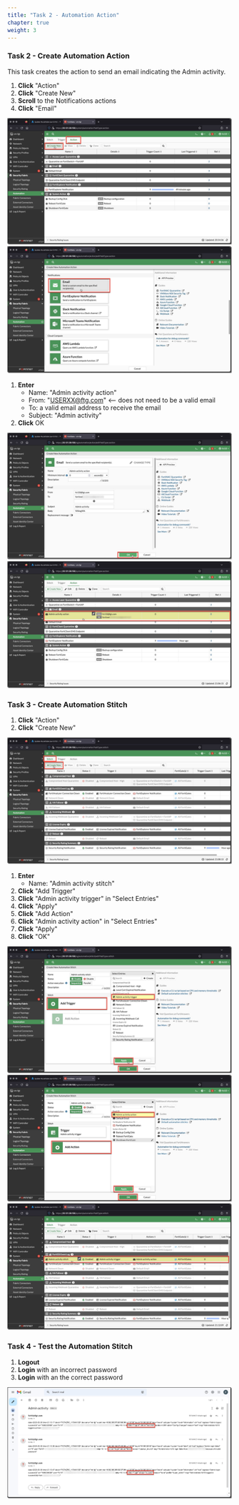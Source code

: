 ```yaml
---
title: "Task 2 - Automation Action"
chapter: true
weight: 3
---
```


### Task 2 - Create Automation Action

This task creates the action to send an email indicating the Admin activity.

1. **Click** "Action"
1. **Click** "Create New"
1. **Scroll** to the Notifications actions
1. **Click** "Email"

  ![stitchtask2](../images/stitch_task2-01.jpg)
  ![stitchtask2](../images/stitch_task2-02.jpg)

1. **Enter**
    * Name: "Admin activity action"
    * From: "USERXX@ftg.com" <-- does not need to be a valid email
    * To: a valid email address to receive the email
    * Subject: "Admin activity"
1. **Click** OK

  ![stitchtask2](../images/stitch_task2-03.jpg)
  ![stitchtask2](../images/stitch_task2-04.jpg)

### Task 3 - Create Automation Stitch

1. **Click** "Action"
1. **Click** "Create New"

  ![stitchtask3](../images/stitch_task3-01.jpg)

1. **Enter**
    * Name: "Admin activity stitch"
1. **Click** "Add Trigger"
1. **Click** "Admin activity trigger" in "Select Entries"
1. **Click** "Apply"
1. **Click** "Add Action"
1. **Click** "Admin activity action" in "Select Entries"
1. **Click** "Apply"
1. **Click** "OK"

  ![stitchtask3](../images/stitch_task3-02.jpg)
  ![stitchtask3](../images/stitch_task3-03.jpg)
  ![stitchtask3](../images/stitch_task3-04.jpg)

### Task 4 - Test the Automation Stitch

1. **Logout**
1. **Login** with an incorrect password
1. **Login** with an the correct password

  ![stitchtask4](../images/stitch_task4-01.jpg)

